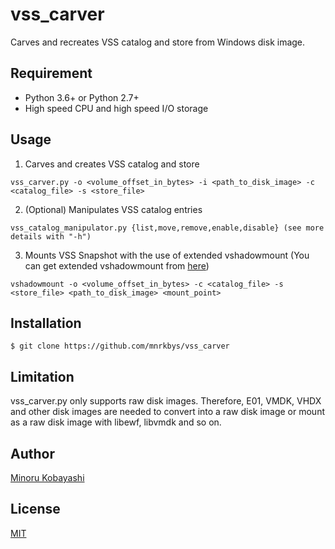 # vss_carver
Carves and recreates VSS catalog and store from Windows disk image.

## Requirement
- Python 3.6+ or Python 2.7+
- High speed CPU and high speed I/O storage

## Usage
1. Carves and creates VSS catalog and store
```
vss_carver.py -o <volume_offset_in_bytes> -i <path_to_disk_image> -c <catalog_file> -s <store_file>
```
2. (Optional) Manipulates VSS catalog entries
```
vss_catalog_manipulator.py {list,move,remove,enable,disable} (see more details with "-h")
```
3. Mounts VSS Snapshot with the use of extended vshadowmount (You can get extended vshadowmount from [here](https://github.com/mnrkbys/vss_carver/tree/master/extended-libvshadow))
```
vshadowmount -o <volume_offset_in_bytes> -c <catalog_file> -s <store_file> <path_to_disk_image> <mount_point>
```

## Installation
    $ git clone https://github.com/mnrkbys/vss_carver

## Limitation
vss_carver.py only supports raw disk images.
Therefore, E01, VMDK, VHDX and other disk images are needed to convert into a raw disk image or mount as a raw disk image with libewf, libvmdk and so on.

## Author
[Minoru Kobayashi](https://twitter.com/unkn0wnbit)

## License
[MIT](http://opensource.org/licenses/mit-license.php)
